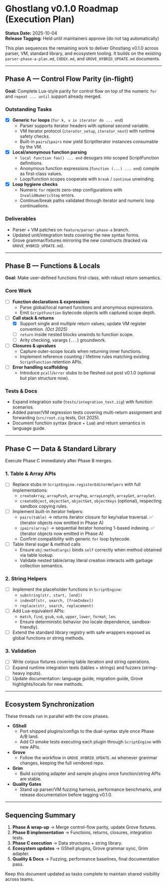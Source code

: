 # Ghostlang v0.1.0 Roadmap (Execution Plan)

**Status Date:** 2025-10-04  
**Release Tagging:** Held until maintainers approve (do not tag automatically)

This plan sequences the remaining work to deliver Ghostlang v0.1.0 across parser, VM, standard library, and ecosystem tooling. It builds on the existing `parser-phase-a-plan.md`, `CODEX.md`, and `GROVE_HYBRID_UPDATE.md` documents.

---

## Phase A — Control Flow Parity (in-flight)

**Goal:** Complete Lua-style parity for control flow on top of the numeric `for` and `repeat ... until` support already merged.

### Outstanding Tasks
- [x] **Generic `for` loops** (`for k, v in iterator do ... end`)
  - Parser supports iterator headers with optional second variable.
  - VM iterator protocol (`iterator_setup`, `iterator_next`) with runtime safety checks.
  - Built-in `pairs`/`ipairs` now yield ScriptIterator instances consumable by the VM.
- [x] **Local/anonymous function parsing**
  - `local function foo() ... end` desugars into scoped ScriptFunction definitions.
  - Anonymous function expressions (`function (...) ... end`) compile as first-class values.
  - Loop/function scopes cooperate with `break` / `continue` unwinding.
- [x] **Loop hygiene checks**
  - Numeric `for` rejects zero-step configurations with `InvalidNumericStep` errors.
  - Continue/break paths validated through iterator and numeric loop continuations.

### Deliverables
- Parser + VM patches on `feature/parser-phase-a` branch.
- Updated unit/integration tests covering the new syntax forms.
- Grove grammar/fixtures mirroring the new constructs (tracked via `GROVE_HYBRID_UPDATE.md`).

---

## Phase B — Functions & Locals

**Goal:** Make user-defined functions first-class, with robust return semantics.

### Core Work
- [ ] **Function declarations & expressions**
  - Parse global/local named functions and anonymous expressions.
  - Emit `ScriptFunction` bytecode objects with captured scope depth.
- [ ] **Call stack & returns**
  - [x] Support single and *multiple* return values; update VM register convention. *(Oct 2025)*
  - [ ] `return` inside nested blocks unwinds to function scope.
  - [ ] Arity checking, varargs (`...`) groundwork.
- [ ] **Closures & upvalues**
  - Capture outer-scope locals when returning inner functions.
  - Implement reference counting / lifetime rules matching existing `ScriptFunction` retention APIs.
- [ ] **Error handling scaffolding**
  - Introduce `pcall`/`error` stubs to be fleshed out post v0.1.0 (optional but plan structure now).

### Tests & Docs
- Expand integration suite (`tests/integration_test.zig`) with function scenarios.
- Added parser/VM regression tests covering multi-return assignment and forwarding (`src/root.zig` tests, Oct 2025).
- Document function syntax (brace + Lua) and return semantics in language guide.

---

## Phase C — Data & Standard Library

Execute Phase C immediately after Phase B merges.

### 1. Table & Array APIs
- [ ] Replace stubs in `ScriptEngine.registerEditorHelpers` with full implementations:
  - `createArray`, `arrayPush`, `arrayPop`, `arrayLength`, `arrayGet`, `arraySet`.
  - `createObject`, `objectSet`, `objectGet`, `objectKeys` (optional), respecting sandbox copying rules.
- [ ] Implement built-in iterator helpers:
  - `pairs(table)` → returns iterator closure for key/value traversal. ✅ (iterator objects now emitted in Phase A)
  - `ipairs(array)` → sequential iterator honoring 1-based indexing. ✅ (iterator objects now emitted in Phase A)
  - Confirm compatibility with generic `for` loop bytecode.
- [ ] Table literal sugar & method calls
  - Ensure `obj:method(args)` binds `self` correctly when method obtained via table lookup.
  - Validate nested table/array literal creation interacts with garbage collection semantics.

### 2. String Helpers
- [ ] Implement the placeholder functions in `ScriptEngine`:
  - `substring(str, start, [end])`
  - `indexOf(str, search, [fromIndex])`
  - `replace(str, search, replacement)`
- [ ] Add Lua-equivalent APIs:
  - `match`, `find`, `gsub`, `sub`, `upper`, `lower`, `format`, `len`.
  - Ensure deterministic behavior (no locale dependence, sandbox-friendly).
- [ ] Extend the standard library registry with safe wrappers exposed as global functions or string methods.

### 3. Validation
- [ ] Write corpus fixtures covering table iteration and string operations.
- [ ] Expand runtime integration tests (tables + strings) and fuzzers (string-heavy inputs).
- [ ] Update documentation: language guide, migration guide, Grove highlights/locals for new methods.

---

## Ecosystem Synchronization

These threads run in parallel with the core phases.

- **GShell**
  - Port shipped plugins/configs to the dual-syntax style once Phase A/B land.
  - Add CI smoke tests executing each plugin through `ScriptEngine` with new APIs.
- **Grove**
  - Follow the workflow in `GROVE_HYBRID_UPDATE.md` whenever grammar changes, keeping the full vendored repo.
- **Grim**
  - Build scripting adapter and sample plugins once function/string APIs are stable.
- **Quality Gates**
  - Stand up parser/VM fuzzing harness, performance benchmarks, and release documentation before tagging v0.1.0.

---

## Sequencing Summary

1. **Phase A wrap-up** → Merge control-flow parity, update Grove fixtures.
2. **Phase B implementation** → Functions, returns, closures, integration tests.
3. **Phase C execution** → Data structures + string library.
4. **Ecosystem updates** → GShell plugins, Grove grammar sync, Grim adapter.
5. **Quality & Docs** → Fuzzing, performance baselines, final documentation pass.


Keep this document updated as tasks complete to maintain shared visibility across teams.
